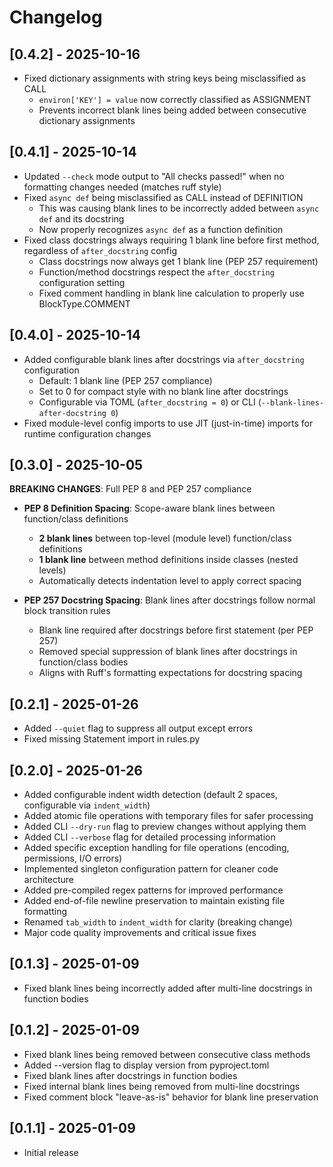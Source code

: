 # Changelog

## [0.4.2] - 2025-10-16

- Fixed dictionary assignments with string keys being misclassified as CALL
  - `environ['KEY'] = value` now correctly classified as ASSIGNMENT
  - Prevents incorrect blank lines being added between consecutive dictionary assignments

## [0.4.1] - 2025-10-14

- Updated `--check` mode output to "All checks passed!" when no formatting changes needed (matches ruff style)
- Fixed `async def` being misclassified as CALL instead of DEFINITION
  - This was causing blank lines to be incorrectly added between `async def` and its docstring
  - Now properly recognizes `async def` as a function definition
- Fixed class docstrings always requiring 1 blank line before first method, regardless of `after_docstring` config
  - Class docstrings now always get 1 blank line (PEP 257 requirement)
  - Function/method docstrings respect the `after_docstring` configuration setting
  - Fixed comment handling in blank line calculation to properly use BlockType.COMMENT

## [0.4.0] - 2025-10-14

- Added configurable blank lines after docstrings via `after_docstring` configuration
  - Default: 1 blank line (PEP 257 compliance)
  - Set to 0 for compact style with no blank line after docstrings
  - Configurable via TOML (`after_docstring = 0`) or CLI (`--blank-lines-after-docstring 0`)
- Fixed module-level config imports to use JIT (just-in-time) imports for runtime configuration changes

## [0.3.0] - 2025-10-05

**BREAKING CHANGES**: Full PEP 8 and PEP 257 compliance

- **PEP 8 Definition Spacing**: Scope-aware blank lines between function/class definitions
  - **2 blank lines** between top-level (module level) function/class definitions
  - **1 blank line** between method definitions inside classes (nested levels)
  - Automatically detects indentation level to apply correct spacing

- **PEP 257 Docstring Spacing**: Blank lines after docstrings follow normal block transition rules
  - Blank line required after docstrings before first statement (per PEP 257)
  - Removed special suppression of blank lines after docstrings in function/class bodies
  - Aligns with Ruff's formatting expectations for docstring spacing

## [0.2.1] - 2025-01-26

- Added `--quiet` flag to suppress all output except errors
- Fixed missing Statement import in rules.py

## [0.2.0] - 2025-01-26

- Added configurable indent width detection (default 2 spaces, configurable via `indent_width`)
- Added atomic file operations with temporary files for safer processing
- Added CLI `--dry-run` flag to preview changes without applying them
- Added CLI `--verbose` flag for detailed processing information
- Added specific exception handling for file operations (encoding, permissions, I/O errors)
- Implemented singleton configuration pattern for cleaner code architecture
- Added pre-compiled regex patterns for improved performance
- Added end-of-file newline preservation to maintain existing file formatting
- Renamed `tab_width` to `indent_width` for clarity (breaking change)
- Major code quality improvements and critical issue fixes

## [0.1.3] - 2025-01-09

- Fixed blank lines being incorrectly added after multi-line docstrings in function bodies

## [0.1.2] - 2025-01-09

- Fixed blank lines being removed between consecutive class methods
- Added --version flag to display version from pyproject.toml
- Fixed blank lines after docstrings in function bodies
- Fixed internal blank lines being removed from multi-line docstrings
- Fixed comment block "leave-as-is" behavior for blank line preservation

## [0.1.1] - 2025-01-09

- Initial release